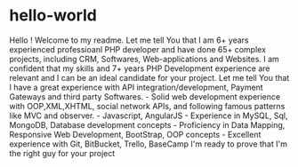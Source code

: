 # hello-world

Hello ! Welcome to my readme.  Let me tell You that I am 6+ years experienced professioanl PHP developer and have done 65+ complex projects, including CRM, Softwares, Web-applications and Websites.  I am confident that my skills and 7+ years PHP Development experience are relevant and I can be an ideal candidate for your project.   Let me tell You that I have a great experience with API integration/development, Payment Gateways and third party Softwares.  - Solid web development experience with OOP,XML,XHTML, social network APIs, and following famous patterns like MVC and observer. - Javascript, AngularJS - Experience in MySQL, Sql, MongoDB, Database development concepts - Proficiency in Data Mapping, Responsive Web Development, BootStrap, OOP concepts - Excellent experience with Git, BitBucket, Trello, BaseCamp  I'm ready to prove that I'm the right guy for your project
